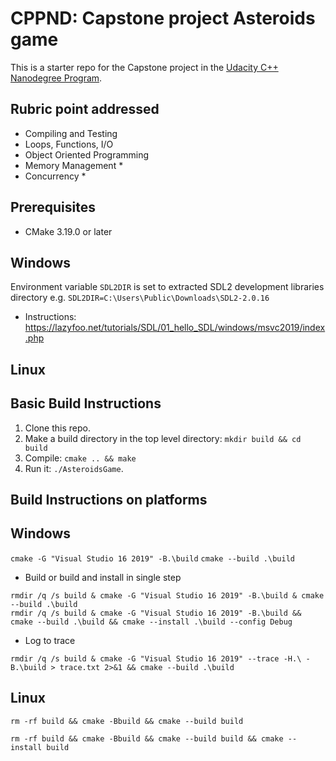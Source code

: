 # CPPND: Capstone project Asteroids game

This is a starter repo for the Capstone project in the [Udacity C++ Nanodegree Program](https://www.udacity.com/course/c-plus-plus-nanodegree--nd213).

## Rubric point addressed
* Compiling and Testing
* Loops, Functions, I/O
* Object Oriented Programming
* Memory Management
  *
* Concurrency
  *

Prerequisites
--------------
* CMake 3.19.0 or later

 Windows
 ---------
 Environment variable `SDL2DIR` is set to extracted SDL2 development libraries directory e.g.
 `SDL2DIR=C:\Users\Public\Downloads\SDL2-2.0.16` 
  * Instructions: https://lazyfoo.net/tutorials/SDL/01_hello_SDL/windows/msvc2019/index.php
  
 Linux
 ---------


## Basic Build Instructions

1. Clone this repo.
2. Make a build directory in the top level directory: `mkdir build && cd build`
3. Compile: `cmake .. && make`
4. Run it: `./AsteroidsGame`.

## Build Instructions on platforms
Windows
--------------

`cmake -G "Visual Studio 16 2019" -B.\build`
`cmake --build .\build`

* Build or build and install in single step
```
rmdir /q /s build & cmake -G "Visual Studio 16 2019" -B.\build & cmake --build .\build
rmdir /q /s build & cmake -G "Visual Studio 16 2019" -B.\build && cmake --build .\build && cmake --install .\build --config Debug
```
* Log to trace
```
rmdir /q /s build & cmake -G "Visual Studio 16 2019" --trace -H.\ -B.\build > trace.txt 2>&1 && cmake --build .\build
```

Linux
--------------
```
rm -rf build && cmake -Bbuild && cmake --build build

rm -rf build && cmake -Bbuild && cmake --build build && cmake --install build
```
